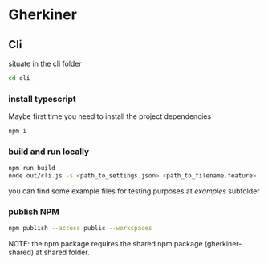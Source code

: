 # Gherkiner

## Cli

situate in the cli folder
```sh
cd cli
```

### install typescript
Maybe first time you need to install the project dependencies
```sh
npm i
```

### build and run locally

```sh
npm run build
node out/cli.js -s <path_to_settings.json> <path_to_filename.feature>
```

you can find some example files for testing purposes at *examples* subfolder

### publish NPM

```sh
npm publish --access public --workspaces
````

NOTE: the npm package requires the shared npm package (gherkiner-shared) at shared folder.